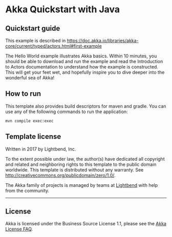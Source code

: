 # Akka Quickstart with Java

## Quickstart guide

This example is described in https://doc.akka.io/libraries/akka-core/current/typed/actors.html#first-example

The Hello World example illustrates Akka basics. Within 10 minutes, you should be able to download and run the example and read the Introduction to Actors documentation to understand how the example is constructed. This will get your feet wet, and hopefully inspire you to dive deeper into the wonderful sea of Akka!

## How to run

This template also provides build descriptors for maven and gradle. You can use any of the following commands to run the application:
```
mvn compile exec:exec
```


## Template license

Written in 2017 by Lightbend, Inc.

To the extent possible under law, the author(s) have dedicated all copyright and related
and neighboring rights to this template to the public domain worldwide.
This template is distributed without any warranty. See <http://creativecommons.org/publicdomain/zero/1.0/>.

The Akka family of projects is managed by teams at [Lightbend](https://lightbend.com) with help from the community.

---

## License

Akka is licensed under the Business Source License 1.1, please see the [Akka License FAQ](https://www.lightbend.com/akka/license-faq).
